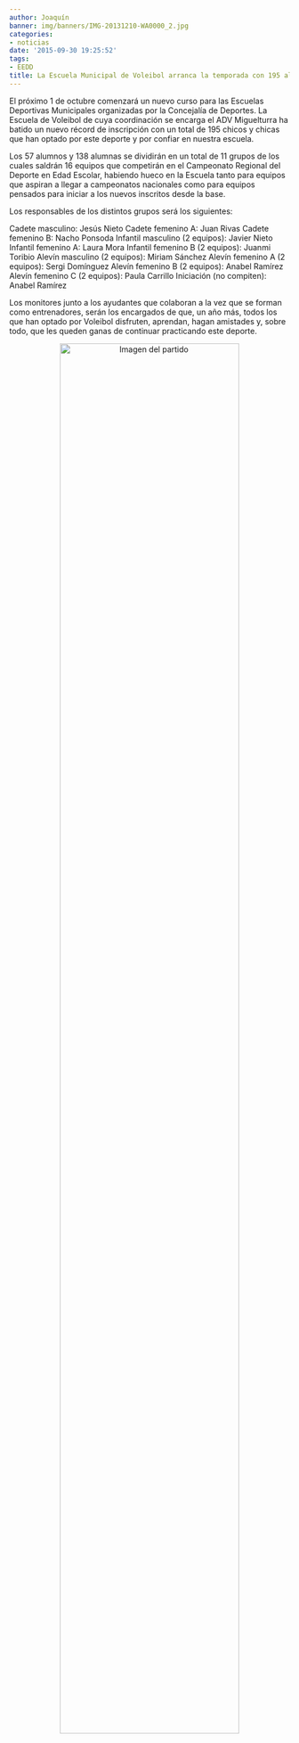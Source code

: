 ```yaml
---
author: Joaquín
banner: img/banners/IMG-20131210-WA0000_2.jpg
categories:
- noticias
date: '2015-09-30 19:25:52'
tags:
- EEDD
title: La Escuela Municipal de Voleibol arranca la temporada con 195 alumnos.
---
```


El próximo 1 de octubre comenzará un nuevo curso para las Escuelas Deportivas Municipales organizadas por la Concejalía de Deportes. La Escuela de Voleibol de cuya coordinación se encarga el ADV Miguelturra ha batido un nuevo récord de inscripción con un total de 195 chicos y chicas que han optado por este deporte y por confiar en nuestra escuela. 

Los 57 alumnos y 138 alumnas se dividirán en un total de 11 grupos de los cuales saldrán 16 equipos que competirán en el Campeonato Regional del Deporte en Edad Escolar, habiendo hueco en la Escuela tanto para equipos que aspiran a llegar a campeonatos nacionales como para equipos pensados para iniciar a los nuevos inscritos desde la base.

Los responsables de los distintos grupos será los siguientes:

Cadete masculino: Jesús Nieto
Cadete femenino A: Juan Rivas
Cadete femenino B: Nacho Ponsoda
Infantil masculino (2 equipos): Javier Nieto
Infantil femenino A: Laura Mora
Infantil femenino B (2 equipos): Juanmi Toribio
Alevín masculino (2 equipos): Miriam Sánchez
Alevín femenino A (2 equipos): Sergi Domínguez
Alevín femenino B (2 equipos): Anabel Ramírez
Alevín femenino C (2 equipos): Paula Carrillo
Iniciación (no compiten): Anabel Ramírez

Los monitores junto a los ayudantes que colaboran a la vez que se forman como entrenadores, serán los encargados de que, un año más, todos los que han optado por Voleibol disfruten, aprendan, hagan amistades y, sobre todo, que les queden ganas de continuar practicando este deporte.

<center>
<a target="_new" href="http://www.advmiguelturra.org/img/banners/IMG-20131210-WA0000_2.jpg"> 
<img alt="Imagen del partido" width="80%" align="center" src="http://www.advmiguelturra.org/img/banners/IMG-20131210-WA0000_2.jpg"/> </a> </center>

